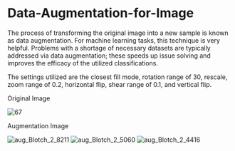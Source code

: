 # Data-Augmentation-for-Image

The process of transforming the original image into a new sample is known as data augmentation. For machine learning tasks, this technique is very helpful. Problems with a shortage of necessary datasets are typically addressed via data augmentation; these speeds up issue solving and improves the efficacy of the utilized classifications.

The settings utilized are the closest fill mode, rotation range of 30, rescale, zoom range of 0.2, horizontal flip, shear range of 0.1, and vertical flip. 

Original Image

![67](https://user-images.githubusercontent.com/49320734/198208317-2ce20da2-04f9-42da-8a13-0d2dcea6f637.jpg)

Augmentation Image

![aug_Blotch_2_8211](https://user-images.githubusercontent.com/49320734/198208086-c847fc65-77a9-4929-86e2-98fedf450fb4.png)
![aug_Blotch_2_5060](https://user-images.githubusercontent.com/49320734/198208137-f41e12da-2e1c-46b0-81fb-b53867992ffc.png)
![aug_Blotch_2_4416](https://user-images.githubusercontent.com/49320734/198208171-b29b4ae2-c240-431d-9868-cd6a0ac349f9.png)

